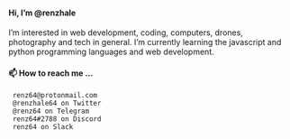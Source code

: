 #### Hi, I’m @renzhale
 I’m interested in web development, coding, computers, drones, photography and tech in general.
 I’m currently learning the javascript and python programming languages and web development.
 
#### 📫 How to reach me ...
     renz64@protonmail.com
     @renzhale64 on Twitter
     @renz64 on Telegram
     renz64#2788 on Discord
     renz64 on Slack

<!---
renzhale/renzhale is a ✨ special ✨ repository because its `README.md` (this file) appears on your GitHub profile.
You can click the Preview link to take a look at your changes.
--->
